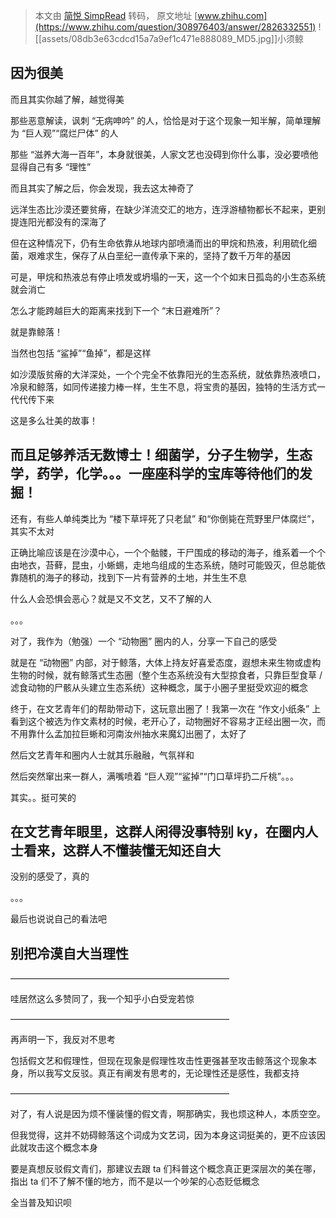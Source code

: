 > 本文由 [简悦 SimpRead](http://ksria.com/simpread/) 转码， 原文地址 [www.zhihu.com](https://www.zhihu.com/question/308976403/answer/2826332551) ![[assets/08db3e63cdcd15a7a9ef1c471e888089_MD5.jpg]]小须鲸

因为很美
----

而且其实你越了解，越觉得美

那些恶意解读，讽刺 “无病呻吟” 的人，恰恰是对于这个现象一知半解，简单理解为 “巨人观”“腐烂尸体” 的人

那些 “滋养大海一百年”，本身就很美，人家文艺也没碍到你什么事，没必要喷他显得自己有多 “理性”

而且其实了解之后，你会发现，我去这太神奇了

远洋生态比沙漠还要贫瘠，在缺少洋流交汇的地方，连浮游植物都长不起来，更别提连阳光都没有的深海了

但在这种情况下，仍有生命依靠从地球内部喷涌而出的甲烷和热液，利用硫化细菌，艰难求生，保存了从白垩纪一直传承下来的，坚持了数千万年的基因

可是，甲烷和热液总有停止喷发或坍塌的一天，这一个个如末日孤岛的小生态系统就会消亡

怎么才能跨越巨大的距离来找到下一个 “末日避难所”？

就是靠鲸落！

当然也包括 “鲨掉”“鱼掉”，都是这样

如沙漠版贫瘠的大洋深处，一个个完全不依靠阳光的生态系统，就依靠热液喷口，冷泉和鲸落，如同传递接力棒一样，生生不息，将宝贵的基因，独特的生活方式一代代传下来

这是多么壮美的故事！

而且足够养活无数博士！细菌学，分子生物学，生态学，药学，化学。。。一座座科学的宝库等待他们的发掘！
-------------------------------------------------

还有，有些人单纯类比为 “楼下草坪死了只老鼠” 和“你倒毙在荒野里尸体腐烂”，其实不太对

正确比喻应该是在沙漠中心，一个个骷髅，干尸围成的移动的海子，维系着一个个由地衣，苔藓，昆虫，小蜥蜴，走地鸟组成的生态系统，随时可能毁灭，但总能依靠随机的海子的移动，找到下一片有营养的土地，并生生不息

什么人会恐惧会恶心？就是又不文艺，又不了解的人

。。。

对了，我作为（勉强）一个 “动物圈” 圈内的人，分享一下自己的感受

就是在 “动物圈” 内部，对于鲸落，大体上持友好喜爱态度，遐想未来生物或虚构生物的时候，就有鲸落式生态圈（整个生态系统没有大型掠食者，只靠巨型食草 / 滤食动物的尸骸从头建立生态系统）这种概念，属于小圈子里挺受欢迎的概念

终于，在文艺青年们的帮助带动下，这玩意出圈了！我第一次在 “作文小纸条” 上看到这个被选为作文素材的时候，老开心了，动物圈好不容易才正经出圈一次，而不用靠什么孟加拉巨蜥和河南汝州抽水来魔幻出圈了，太好了

然后文艺青年和圈内人士就其乐融融，气氛祥和

然后突然窜出来一群人，满嘴喷着 “巨人观”“鲨掉”“门口草坪扔二斤桃”。。。

其实。。挺可笑的

在文艺青年眼里，这群人闲得没事特别 ky，在圈内人士看来，这群人不懂装懂无知还自大
-----------------------------------------

没别的感受了，真的

。。。

最后也说说自己的看法吧

别把冷漠自大当理性
---------

—————————————————————————

哇居然这么多赞同了，我一个知乎小白受宠若惊

—————————————————————————

再声明一下，我反对不思考

包括假文艺和假理性，但现在现象是假理性攻击性更强甚至攻击鲸落这个现象本身，所以我写文反驳。真正有阐发有思考的，无论理性还是感性，我都支持

—————————————————————————

对了，有人说是因为烦不懂装懂的假文青，啊那确实，我也烦这种人，本质空空。

但我觉得，这并不妨碍鲸落这个词成为文艺词，因为本身这词挺美的，更不应该因此就攻击这个概念本身

要是真想反驳假文青们，那建议去跟 ta 们科普这个概念真正更深层次的美在哪，指出 ta 们不了解不懂的地方，而不是以一个吵架的心态贬低概念

全当普及知识呗
